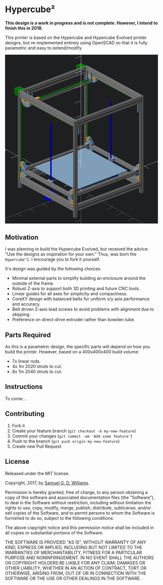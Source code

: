 # Hypercube²

**This design is a work in progress and is not complete. However, I intend to finish this in 2018.**

This printer is based on the Hypercube and Hypercube Evolved printer designs, but re-implemented entirely using OpenSCAD so that it is fully parametric and easy to extend/modify.

![3D render of printer](printer.png)

## Motivation

I was planning to build the Hypercube Evolved, but received the advice: "Use the designs as inspiration for your own." Thus, was born the `Hypercube^2`. I encourage you to fork it yourself.

It's design was guided by the following choices:

- Minimal external parts to simplify building an enclosure around the outside of the frame.
- Robust Z-axis to support both 3D printing and future CNC tools.
- Linear guides for all axes for simplicity and compactness.
- CoreXY design with balanced belts for uniform x/y axis performance and accuracy.
- Belt driven Z-axis lead screws to avoid problems with alignment due to skipping.
- Preference on direct-drive extruder rather than bowden tube.

## Parts Required

As this is a parametric design, the specific parts will depend on how you build the printer. However, based on a 400x400x400 build volume:

- 7x linear rods.
- 4x 1m 2020 struts to cut.
- 8x 1m 2040 struts to cut.

## Instructions

To come...

## Contributing

1. Fork it
2. Create your feature branch (`git checkout -b my-new-feature`)
3. Commit your changes (`git commit -am 'Add some feature'`)
4. Push to the branch (`git push origin my-new-feature`)
5. Create new Pull Request

## License

Released under the MIT license.

Copyright, 2017, by [Samuel G. D. Williams](http://www.codeotaku.com/samuel-williams).

Permission is hereby granted, free of charge, to any person obtaining a copy
of this software and associated documentation files (the "Software"), to deal
in the Software without restriction, including without limitation the rights
to use, copy, modify, merge, publish, distribute, sublicense, and/or sell
copies of the Software, and to permit persons to whom the Software is
furnished to do so, subject to the following conditions:

The above copyright notice and this permission notice shall be included in
all copies or substantial portions of the Software.

THE SOFTWARE IS PROVIDED "AS IS", WITHOUT WARRANTY OF ANY KIND, EXPRESS OR
IMPLIED, INCLUDING BUT NOT LIMITED TO THE WARRANTIES OF MERCHANTABILITY,
FITNESS FOR A PARTICULAR PURPOSE AND NONINFRINGEMENT. IN NO EVENT SHALL THE
AUTHORS OR COPYRIGHT HOLDERS BE LIABLE FOR ANY CLAIM, DAMAGES OR OTHER
LIABILITY, WHETHER IN AN ACTION OF CONTRACT, TORT OR OTHERWISE, ARISING FROM,
OUT OF OR IN CONNECTION WITH THE SOFTWARE OR THE USE OR OTHER DEALINGS IN
THE SOFTWARE.